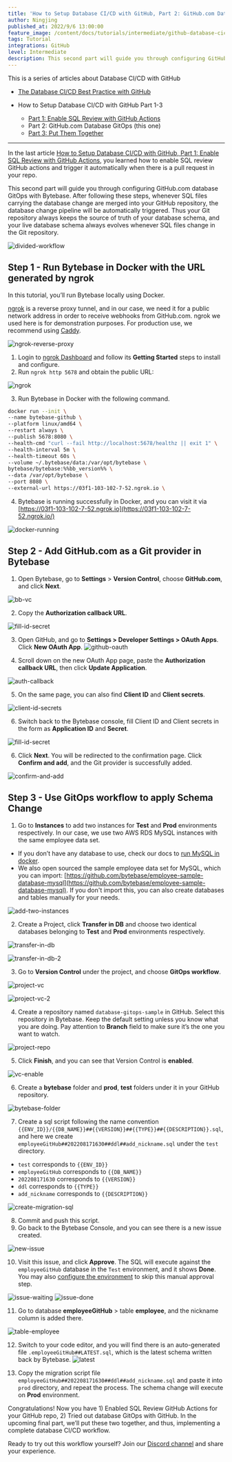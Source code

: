 ```yaml
---
title: 'How to Setup Database CI/CD with GitHub, Part 2: GitHub.com Database GitOps'
author: Ningjing
published_at: 2022/9/6 13:00:00
feature_image: /content/docs/tutorials/intermediate/github-database-cicd-part-2-github-database-gitops/howto-github-2.webp
tags: Tutorial
integrations: GitHub
level: Intermediate
description: This second part will guide you through configuring GitHub.com database GitOps with Bytebase. After following these steps, you can trigger database changes by merging sql files into your GitHub repository.
---
```


This is a series of articles about Database CI/CD with GitHub

- [The Database CI/CD Best Practice with GitHub](/docs/tutorials/intermediate/database-cicd-best-practice-with-github)

- How to Setup Database CI/CD with GitHub Part 1-3
  - [Part 1: Enable SQL Review with GitHub Actions](/docs/tutorials/intermediate/github-database-cicd-part-1-sql-review-github-actions)
  - Part 2: GitHub.com Database GitOps (this one)
  - [Part 3: Put Them Together](/docs/tutorials/intermediate/github-database-cicd-part-3-put-them-together)

---

In the last article [How to Setup Database CI/CD with GitHub, Part 1: Enable SQL Review with GitHub Actions](/docs/tutorials/intermediate/github-database-cicd-part-1-sql-review-github-actions), you learned how to enable SQL review GitHub actions and trigger it automatically when there is a pull request in your repo.

This second part will guide you through configuring GitHub.com database GitOps with Bytebase. After following these steps, whenever SQL files carrying the database change are merged into your GitHub repository, the database change pipeline will be automatically triggered. Thus your Git repository always keeps the source of truth of your database schema, and your live database schema always evolves whenever SQL files change in the Git repository.

![divided-workflow](/content/docs/tutorials/intermediate/github-database-cicd-part-2-github-database-gitops/divided-workflow.webp)

## Step 1 - Run Bytebase in Docker with the URL generated by ngrok

In this tutorial, you’ll run Bytebase locally using Docker.

[ngrok](https://ngrok.com/) is a reverse proxy tunnel, and in our case, we need it for a public network address in order to receive webhooks from GitHub.com. ngrok we used here is for demonstration purposes. For production use, we recommend using [Caddy](https://caddyserver.com/).

![ngrok-reverse-proxy](/content/docs/tutorials/intermediate/github-database-cicd-part-2-github-database-gitops/ngrok-reverse-proxy.webp)

1. Login to [ngrok Dashboard](https://dashboard.ngrok.com/get-started/setup) and follow its **Getting Started** steps to install and configure.
2. Run `ngrok http 5678` and obtain the public URL:

![ngrok](/content/docs/tutorials/intermediate/github-database-cicd-part-2-github-database-gitops/ngrok.webp)

3. Run Bytebase in Docker with the following command.

```bash
docker run --init \
--name bytebase-github \
--platform linux/amd64 \
--restart always \
--publish 5678:8080 \
--health-cmd "curl --fail http://localhost:5678/healthz || exit 1" \
--health-interval 5m \
--health-timeout 60s \
--volume ~/.bytebase/data:/var/opt/bytebase \
bytebase/bytebase:%%bb_version%% \
--data /var/opt/bytebase \
--port 8080 \
--external-url https://03f1-103-102-7-52.ngrok.io \
```

4. Bytebase is running successfully in Docker, and you can visit it via [https://03f1-103-102-7-52.ngrok.io](https://03f1-103-102-7-52.ngrok.io/)

![docker-running](/content/docs/tutorials/intermediate/github-database-cicd-part-2-github-database-gitops/docker-running.webp)

## Step 2 - Add GitHub.com as a Git provider in Bytebase

1. Open Bytebase, go to **Settings** > **Version Control**, choose **GitHub.com**, and click **Next**.

![bb-vc](/content/docs/tutorials/intermediate/github-database-cicd-part-2-github-database-gitops/bb-vc.webp)

2. Copy the **Authorization callback URL**.

![fill-id-secret](/content/docs/tutorials/intermediate/github-database-cicd-part-2-github-database-gitops/fill-id-secret.webp)

3. Open GitHub, and go to **Settings > Developer Settings > OAuth Apps**. Click **New OAuth App**.
   ![github-oauth](/content/docs/tutorials/intermediate/github-database-cicd-part-2-github-database-gitops/github-oauth.webp)

4. Scroll down on the new OAuth App page, paste the **Authorization callback URL**, then click **Update Application**.

![auth-callback](/content/docs/tutorials/intermediate/github-database-cicd-part-2-github-database-gitops/auth-callback.webp)

5. On the same page, you can also find **Client ID** and **Client secrets**.

![client-id-secrets](/content/docs/tutorials/intermediate/github-database-cicd-part-2-github-database-gitops/client-id-secrets.webp)

6. Switch back to the Bytebase console, fill Client ID and Client secrets in the form as **Application ID** and **Secret**.

![fill-id-secret](/content/docs/tutorials/intermediate/github-database-cicd-part-2-github-database-gitops/fill-id-secret.webp)

6. Click **Next**. You will be redirected to the confirmation page. Click **Confirm and add**, and the Git provider is successfully added.

![confirm-and-add](/content/docs/tutorials/intermediate/github-database-cicd-part-2-github-database-gitops/confirm-and-add.webp)

## Step 3 - Use GitOps workflow to apply Schema Change

1. Go to **Instances** to add two instances for **Test** and **Prod** environments respectively. In our case, we use two AWS RDS MySQL instances with the same employee data set.

- If you don’t have any database to use, check our docs to [run MySQL in docker](/docs/get-started/install/local-mysql-instance).
- We also open sourced the sample employee data set for MySQL, which you can import: [https://github.com/bytebase/employee-sample-database-mysql](https://github.com/bytebase/employee-sample-database-mysql). If you don't import this, you can also create databases and tables manually for your needs.

![add-two-instances](/content/docs/tutorials/intermediate/github-database-cicd-part-2-github-database-gitops/add-two-instances.webp)

2. Create a Project, click **Transfer in DB** and choose two identical databases belonging to **Test** and **Prod** environments respectively.

![transfer-in-db](/content/docs/tutorials/intermediate/github-database-cicd-part-2-github-database-gitops/transfer-in-db.webp)

![transfer-in-db-2](/content/docs/tutorials/intermediate/github-database-cicd-part-2-github-database-gitops/transfer-in-db-2.webp)

3. Go to **Version Control** under the project, and choose **GitOps workflow**.

![project-vc](/content/docs/tutorials/intermediate/github-database-cicd-part-2-github-database-gitops/project-vc.webp)

![project-vc-2](/content/docs/tutorials/intermediate/github-database-cicd-part-2-github-database-gitops/project-vc-2.webp)

4. Create a repository named `database-gitops-sample` in GitHub. Select this repository in Bytebase. Keep the default setting unless you know what you are doing. Pay attention to **Branch** field to make sure it’s the one you want to watch.

![project-repo](/content/docs/tutorials/intermediate/github-database-cicd-part-2-github-database-gitops/project-repo.webp)

5. Click **Finish**, and you can see that Version Control is **enabled**.

![vc-enable](/content/docs/tutorials/intermediate/github-database-cicd-part-2-github-database-gitops/vc-enable.webp)

6. Create a **bytebase** folder and **prod**, **test** folders under it in your GitHub repository.

![bytebase-folder](/content/docs/tutorials/intermediate/github-database-cicd-part-2-github-database-gitops/bytebase-folder.webp)

7. Create a sql script following the name convention `{{ENV_ID}}/{{DB_NAME}}##{{VERSION}}##{{TYPE}}##{{DESCRIPTION}}.sql`, and here we create `employeeGitHub##202208171630##ddl##add_nickname.sql` under the `test` directory.

- `test` corresponds to `{{ENV_ID}}`
- `employeeGitHub` corresponds to `{{DB_NAME}}`
- `202208171630` corresponds to `{{VERSION}}`
- `ddl` corresponds to `{{TYPE}}`
- `add_nickname` corresponds to `{{DESCRIPTION}}`

![create-migration-sql](/content/docs/tutorials/intermediate/github-database-cicd-part-2-github-database-gitops/create-migration-sql.webp)

8. Commit and push this script.
9. Go back to the Bytebase Console, and you can see there is a new issue created.

![new-issue](/content/docs/tutorials/intermediate/github-database-cicd-part-2-github-database-gitops/new-issue.webp)

10. Visit this issue, and click **Approve**. The SQL will execute against the `employeeGitHub` database in the `Test` environment, and it shows **Done**. You may also [configure the environment](/docs/get-started/configure-workspace/set-up-environments) to skip this manual approval step.

![issue-waiting](/content/docs/tutorials/intermediate/github-database-cicd-part-2-github-database-gitops/issue-waiting.webp)
![issue-done](/content/docs/tutorials/intermediate/github-database-cicd-part-2-github-database-gitops/issue-done.webp)

11. Go to database **employeeGitHub** > table **employee**, and the nickname column is added there.

![table-employee](/content/docs/tutorials/intermediate/github-database-cicd-part-2-github-database-gitops/table-employee.webp)

12. Switch to your code editor, and you will find there is an auto-generated file `.employeeGitHub##LATEST.sql`, which is the latest schema written back by Bytebase.
    ![latest](/content/docs/tutorials/intermediate/github-database-cicd-part-2-github-database-gitops/latest.webp)

1.  Copy the migration script file `employeeGitHub##202208171630##ddl##add_nickname.sql` and paste it into `prod` directory, and repeat the process. The schema change will execute on **Prod** environment.

Congratulations! Now you have 1) Enabled SQL Review GitHub Actions for your GitHub repo, 2) Tried out database GitOps with GitHub. In the upcoming final part, we’ll put these two together, and thus, implementing a complete database CI/CD workflow.

Ready to try out this workflow yourself? Join our [Discord channel](https://discord.gg/6JYYBXvMDF) and share your experience.
